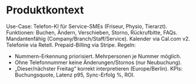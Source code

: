 # Produktkontext
Use-Case: Telefon-KI für Service-SMEs (Friseur, Physio, Tierarzt). Funktionen: Buchen, Ändern, Verschieben, Storno, Rückrufbitte, FAQs. Mandantenfähig (Company/Branch/Staff/Service). Kalender via Cal.com v2. Telefonie via Retell. Prepaid-Billing via Stripe.
Regeln:
- Nummern-Erkennung priorisiert. Mehrpersonen je Nummer möglich.
- Ohne Telefonnummer keine Änderungen/Stornos (nur Neubuchung).
- „Dieser/nächster Freitag“ korrekt interpretieren (Europe/Berlin).
KPIs: Buchungsquote, Latenz p95, Sync-Erfolg %, ROI.
